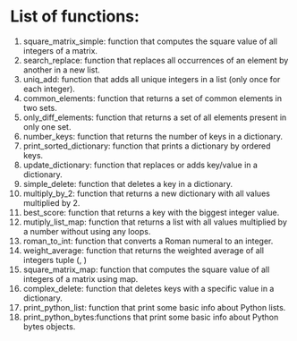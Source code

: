 # List of functions:
1. square_matrix_simple: function that computes the square value of all integers of a matrix.
2. search_replace: function that replaces all occurrences of an element by another in a new list.
3. uniq_add: function that adds all unique integers in a list (only once for each integer).
4. common_elements: function that returns a set of common elements in two sets.
5. only_diff_elements: function that returns a set of all elements present in only one set.
6. number_keys: function that returns the number of keys in a dictionary.
7. print_sorted_dictionary: function that prints a dictionary by ordered keys.
8. update_dictionary: function that replaces or adds key/value in a dictionary.
9. simple_delete: function that deletes a key in a dictionary.
10. multiply_by_2: function that returns a new dictionary with all values multiplied by 2.
11. best_score: function that returns a key with the biggest integer value.
12. mutiply_list_map: function that returns a list with all values multiplied by a number without using any loops.
13. roman_to_int: function that converts a Roman numeral to an integer.
14. weight_average: function that returns the weighted average of all integers tuple (<score>, <weight>)
15. square_matrix_map: function that computes the square value of all integers of a matrix using map.
16. complex_delete: function that deletes keys with a specific value in a dictionary.
17. print_python_list: function that print some basic info about Python lists.
18. print_python_bytes:functions that print some basic info about Python bytes objects.
